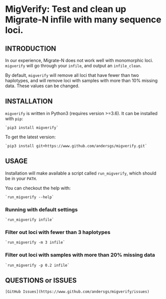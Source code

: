 # MigVerify: Test and clean up Migrate-N infile with many sequence loci.

## INTRODUCTION

In our experience, Migrate-N does not work well with monomorphic loci. `migverify`
will go through your `infile`, and output an `infile_clean`.

By default, `migverify` will remove all loci that have fewer than two haplotypes,
and will remove loci with samples with more than 10% missing data. These values
can be changed.

## INSTALLATION

`migverify` is written in Python3 (requires version >=3.6). It can be installed
with `pip`:

    `pip3 install migverify`

To get the latest version:

    `pip3 install git+https://www.github.com/andersgs/migverify.git`

## USAGE

Installation will make available a script called `run_migverify`, which should
be in your `PATH`.

You can checkout the help with:

    `run_migverify --help`


### Running with default settings

    `run_migverify infile`


### Filter out loci with fewer than 3 haplotypes

    `run_migverify -m 3 infile`


### Filter out loci with samples with more than 20% missing data

    `run_migverify -p 0.2 infile`


## QUESTIONS or ISSUES

    [GitHub Issues](https://www.github.com/andersgs/migverify/issues)
